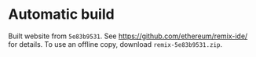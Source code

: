 # Automatic build
Built website from `5e83b9531`. See https://github.com/ethereum/remix-ide/ for details.
To use an offline copy, download `remix-5e83b9531.zip`.
